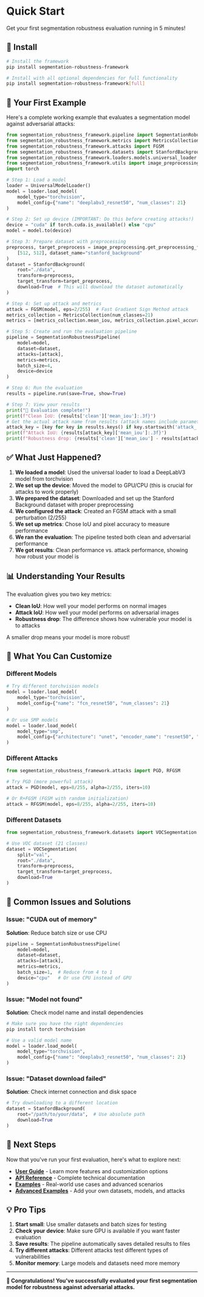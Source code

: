 # Quick Start

Get your first segmentation robustness evaluation running in 5 minutes!

## 🚀 Install

```bash
# Install the framework
pip install segmentation-robustness-framework

# Install with all optional dependencies for full functionality
pip install segmentation-robustness-framework[full]
```

## 🎯 Your First Example

Here's a complete working example that evaluates a segmentation model against adversarial attacks:

```python
from segmentation_robustness_framework.pipeline import SegmentationRobustnessPipeline
from segmentation_robustness_framework.metrics import MetricsCollection
from segmentation_robustness_framework.attacks import FGSM
from segmentation_robustness_framework.datasets import StanfordBackground
from segmentation_robustness_framework.loaders.models.universal_loader import UniversalModelLoader
from segmentation_robustness_framework.utils import image_preprocessing
import torch

# Step 1: Load a model
loader = UniversalModelLoader()
model = loader.load_model(
    model_type="torchvision",
    model_config={"name": "deeplabv3_resnet50", "num_classes": 21}
)

# Step 2: Set up device (IMPORTANT: Do this before creating attacks!)
device = "cuda" if torch.cuda.is_available() else "cpu"
model = model.to(device)

# Step 3: Prepare dataset with preprocessing
preprocess, target_preprocess = image_preprocessing.get_preprocessing_fn(
    [512, 512], dataset_name="stanford_background"
)
dataset = StanfordBackground(
    root="./data",
    transform=preprocess,
    target_transform=target_preprocess,
    download=True  # This will download the dataset automatically
)

# Step 4: Set up attack and metrics
attack = FGSM(model, eps=2/255)  # Fast Gradient Sign Method attack
metrics_collection = MetricsCollection(num_classes=21)
metrics = [metrics_collection.mean_iou, metrics_collection.pixel_accuracy]

# Step 5: Create and run the evaluation pipeline
pipeline = SegmentationRobustnessPipeline(
    model=model,
    dataset=dataset,
    attacks=[attack],
    metrics=metrics,
    batch_size=4,
    device=device
)

# Step 6: Run the evaluation
results = pipeline.run(save=True, show=True)

# Step 7: View your results
print("🎉 Evaluation complete!")
print(f"Clean IoU: {results['clean']['mean_iou']:.3f}")
# Get the actual attack name from results (attack names include parameters like "attack_FGSM_eps_0p008")
attack_key = [key for key in results.keys() if key.startswith('attack_')][0]
print(f"Attack IoU: {results[attack_key]['mean_iou']:.3f}")
print(f"Robustness drop: {results['clean']['mean_iou'] - results[attack_key]['mean_iou']:.3f}")
```

## ✅ What Just Happened?

1. **We loaded a model**: Used the universal loader to load a DeepLabV3 model from torchvision
2. **We set up the device**: Moved the model to GPU/CPU (this is crucial for attacks to work properly)
3. **We prepared the dataset**: Downloaded and set up the Stanford Background dataset with proper preprocessing
4. **We configured the attack**: Created an FGSM attack with a small perturbation (2/255)
5. **We set up metrics**: Chose IoU and pixel accuracy to measure performance
6. **We ran the evaluation**: The pipeline tested both clean and adversarial performance
7. **We got results**: Clean performance vs. attack performance, showing how robust your model is

## 📊 Understanding Your Results

The evaluation gives you two key metrics:

- **Clean IoU**: How well your model performs on normal images
- **Attack IoU**: How well your model performs on adversarial images
- **Robustness drop**: The difference shows how vulnerable your model is to attacks

A smaller drop means your model is more robust!

## 🔧 What You Can Customize

### Different Models
```python
# Try different torchvision models
model = loader.load_model(
    model_type="torchvision",
    model_config={"name": "fcn_resnet50", "num_classes": 21}
)

# Or use SMP models
model = loader.load_model(
    model_type="smp",
    model_config={"architecture": "unet", "encoder_name": "resnet50", "classes": 21}
)
```

### Different Attacks
```python
from segmentation_robustness_framework.attacks import PGD, RFGSM

# Try PGD (more powerful attack)
attack = PGD(model, eps=8/255, alpha=2/255, iters=10)

# Or R+FGSM (FGSM with random initialization)
attack = RFGSM(model, eps=8/255, alpha=2/255, iters=10)
```

### Different Datasets
```python
from segmentation_robustness_framework.datasets import VOCSegmentation

# Use VOC dataset (21 classes)
dataset = VOCSegmentation(
    split="val",
    root="./data",
    transform=preprocess,
    target_transform=target_preprocess,
    download=True
)
```

## 🚨 Common Issues and Solutions

### Issue: "CUDA out of memory"
**Solution**: Reduce batch size or use CPU
```python
pipeline = SegmentationRobustnessPipeline(
    model=model,
    dataset=dataset,
    attacks=[attack],
    metrics=metrics,
    batch_size=1,  # Reduce from 4 to 1
    device="cpu"   # Or use CPU instead of GPU
)
```

### Issue: "Model not found"
**Solution**: Check model name and install dependencies
```python
# Make sure you have the right dependencies
pip install torch torchvision

# Use a valid model name
model = loader.load_model(
    model_type="torchvision",
    model_config={"name": "deeplabv3_resnet50", "num_classes": 21}
)
```

### Issue: "Dataset download failed"
**Solution**: Check internet connection and disk space
```python
# Try downloading to a different location
dataset = StanfordBackground(
    root="/path/to/your/data",  # Use absolute path
    download=True
)
```

## 🎯 Next Steps

Now that you've run your first evaluation, here's what to explore next:

- **[User Guide](user_guide.md)** - Learn more features and customization options
- **[API Reference](api_reference/index.md)** - Complete technical documentation
- **[Examples](examples/basic_examples.md)** - Real-world use cases and advanced scenarios
- **[Advanced Examples](examples/advanced_examples.md)** - Add your own datasets, models, and attacks

## 💡 Pro Tips

1. **Start small**: Use smaller datasets and batch sizes for testing
2. **Check your device**: Make sure GPU is available if you want faster evaluation
3. **Save results**: The pipeline automatically saves detailed results to files
4. **Try different attacks**: Different attacks test different types of vulnerabilities
5. **Monitor memory**: Large models and datasets need more memory

---

**🎉 Congratulations! You've successfully evaluated your first segmentation model for robustness against adversarial attacks.**
